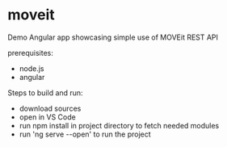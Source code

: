 # moveit
Demo Angular app showcasing simple use of MOVEit REST API

prerequisites:
 - node.js
 - angular

Steps to build and run:
 - download sources
 - open in VS Code
 - run npm install in project directory to fetch needed modules
 - run 'ng serve --open' to run the project
